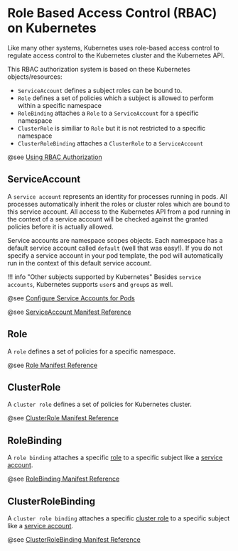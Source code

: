 # Role Based Access Control (RBAC) on Kubernetes

Like many other systems, Kubernetes uses role-based access control to regulate access control
to the Kubernetes cluster and the Kubernetes API.

This RBAC authorization system is based on these Kubernetes objects/resources:

* `ServiceAccount` defines a subject roles can be bound to.
* `Role` defines a set of policies which a subject is allowed to perform within a specific namespace
* `RoleBinding` attaches a `Role` to a `ServiceAccount` for a specific namespace
* `ClusterRole` is similiar to `Role` but it is not restricted to a specific namespace
* `ClusterRoleBinding` attaches a `ClusterRole` to a `ServiceAccount`

@see [Using RBAC Authorization](https://kubernetes.io/docs/reference/access-authn-authz/rbac/)

## ServiceAccount

A `service account` represents an identity for processes running in pods.
All processes automatically inherit the roles or cluster roles which are bound to this service account.
All access to the Kubernetes API from a pod running in the context of a service account will be checked against
the granted policies before it is actually allowed.

Service accounts are namespace scopes objects. Each namespace has a default service account called `default` (well that was easy!).
If you do not specify a service account in your pod template, the pod will automatically run in the context
of this default service account.

!!! info "Other subjects supported by Kubernetes"
    Besides `service accounts`, Kubernetes supports `user`s and `group`s as well.  

@see [Configure Service Accounts for Pods](https://kubernetes.io/docs/tasks/configure-pod-container/configure-service-account/)

@see [ServiceAccount Manifest Reference](https://kubernetes.cn/docs/reference/generated/kubernetes-api/v1.18/#serviceaccount-v1-core)

## Role

A `role` defines a set of policies for a specific namespace.

@see [Role Manifest Reference](https://kubernetes.cn/docs/reference/generated/kubernetes-api/v1.18/#role-v1-rbac-authorization-k8s-io)

## ClusterRole

A `cluster role` defines a set of policies for Kubernetes cluster.

@see [ClusterRole Manifest Reference](https://kubernetes.cn/docs/reference/generated/kubernetes-api/v1.18/#clusterrole-v1-rbac-authorization-k8s-io)

## RoleBinding

A `role binding` attaches a specific [role](#role) to a specific subject like a [service account](#serviceaccount).

@see [RoleBinding Manifest Reference](https://kubernetes.cn/docs/reference/generated/kubernetes-api/v1.18/#rolebinding-v1-rbac-authorization-k8s-io)

## ClusterRoleBinding

A `cluster role binding` attaches a specific [cluster role](#clusterrole) to a specific subject like a [service account](#serviceaccount).

@see [ClusterRoleBinding Manifest Reference](https://kubernetes.cn/docs/reference/generated/kubernetes-api/v1.18/#clusterrolebinding-v1-rbac-authorization-k8s-io)
